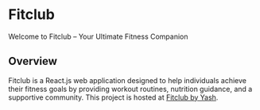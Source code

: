 # Fitclub

Welcome to Fitclub – Your Ultimate Fitness Companion

## Overview

Fitclub is a React.js web application designed to help individuals achieve their fitness goals by providing workout routines, nutrition guidance, and a supportive community. This project is hosted at [Fitclub by Yash](https://fitclubbyyash.pages.dev/).
